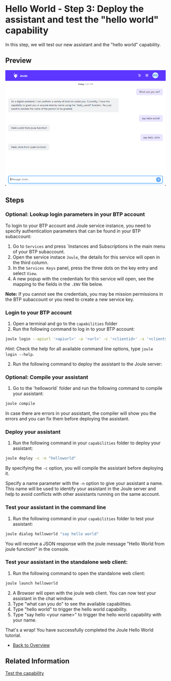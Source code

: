 # Hello World - Step 3: Deploy the assistant and test the "hello world" capability

In this step, we will test our new assistant and the "hello world" capability.

## Preview

![image](assets/preview.png)

## Steps

### Optional: Lookup login parameters in your BTP account

To login to your BTP account and Joule service instance, you need to specify authentication parameters that can be found in your BTP subaccount:

1. Go to `Services` and press `Instances and Subscriptions in the main menu of your BTP subaccount.
2. Open the service instace `Joule`, the details for this service will open in the third column.
3. In the `Services Keys` panel, press the three dots on the key entry and select `View`.
4. A new popup with the credentials for this service will open, see the mapping to the fields in the `.ENV` file below.

**Note:** If you cannot see the credentials, you may be mission permissions in the BTP subaccount or you need to create a new service key.

### Login to your BTP account

1. Open a terminal and go to the `capabilities` folder
2. Run the following command to log in to your BTP account:
```bash
joule login --apiurl '<apiurl>' -a '<url>' -c '<clientid>' -s '<clientsecret>' -u '<youruser>' -p '<yourpassword>'
```

*Hint:* Check the help for all available command line options, type `joule login --help`.

2. Run the following command to deploy the assistant to the Joule server:

### Optional: Compile your assistant

1. Go to the 'helloworld` folder and run the following command to compile your assistant:
```bash
joule compile
```

In case there are errors in your assistant, the compiler will show you the errors and you can fix them before deploying the assistant.

### Deploy your assistant

1. Run the following command in your `capabilities` folder to deploy your assistant:
```bash
joule deploy -c -n "helloworld"
```

By specifying the `-c` option, you will compile the assistant before deploying it.

Specify a name parameter with the `-n` option to give your assistant a name. This name will be used to identify your assistant in the Joule server and help to avoid conflicts with other assistants running on the same account.

### Test your assistant in the command line

1. Run the following command in your `capabilities` folder to test your assistant:
```bash
joule dialog helloworld "say hello world"  
```

You will receive a JSON response with the joule message "Hello World from joule function!" in the console.

### Test your assistant in the standalone web client:

1. Run the following command to open the standalone web client:
```bash
joule launch helloworld
```
2. A Browser will open with the joule web client. You can now test your assistant in the chat window.
3. Type "what can you do" to see the available capabilities.
4. Type "hello world" to trigger the hello world capability.
5. Type "say hello \<your name\>" to trigger the hello world capability with your name.

That's a wrap! You have successfully completed the Joule Hello World tutorial.

* [Back to Overview](../index.md)

## Related Information 

[Test the capability](https://help.sap.com/docs/joule/service-guide/test-capability)